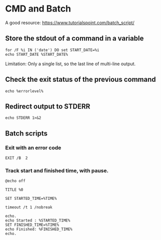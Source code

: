 # CMD and Batch

A good resource: https://www.tutorialspoint.com/batch_script/

## Store the stdout of a command in a variable
```
for /F %i IN ('date') DO set START_DATE=%i
echo START_DATE %START_DATE%
```
Limitation: Only a single list, so the last line of multi-line output.


## Check the exit status of the previous command
```
echo %errorlevel%
```

## Redirect output to STDERR
```
echo STDERR 1>&2
```

## Batch scripts

### Exit with an error code
```
EXIT /B  2
```

### Track start and finished time, with pause.
```
@echo off

TITLE %0

SET STARTED_TIME=%TIME%

timeout /t 1 /nobreak

echo.
echo Started : %STARTED_TIME%
SET FINISHED_TIME=%TIME%
echo Finished: %FINISHED_TIME%
echo.

```
